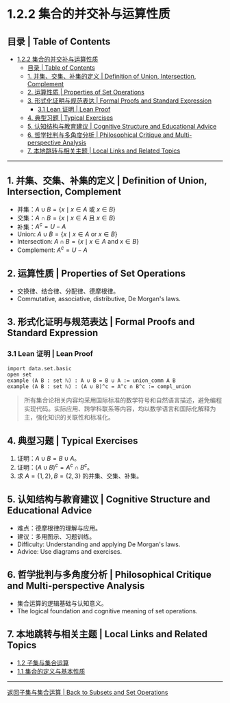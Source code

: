 # 1.2.2 集合的并交补与运算性质

## 目录 | Table of Contents

- [1.2.2 集合的并交补与运算性质](#122-集合的并交补与运算性质)
  - [目录 | Table of Contents](#目录--table-of-contents)
  - [1. 并集、交集、补集的定义 | Definition of Union, Intersection, Complement](#1-并集交集补集的定义--definition-of-union-intersection-complement)
  - [2. 运算性质 | Properties of Set Operations](#2-运算性质--properties-of-set-operations)
  - [3. 形式化证明与规范表达 | Formal Proofs and Standard Expression](#3-形式化证明与规范表达--formal-proofs-and-standard-expression)
    - [3.1 Lean 证明 | Lean Proof](#31-lean-证明--lean-proof)
  - [4. 典型习题 | Typical Exercises](#4-典型习题--typical-exercises)
  - [5. 认知结构与教育建议 | Cognitive Structure and Educational Advice](#5-认知结构与教育建议--cognitive-structure-and-educational-advice)
  - [6. 哲学批判与多角度分析 | Philosophical Critique and Multi-perspective Analysis](#6-哲学批判与多角度分析--philosophical-critique-and-multi-perspective-analysis)
  - [7. 本地跳转与相关主题 | Local Links and Related Topics](#7-本地跳转与相关主题--local-links-and-related-topics)

---

## 1. 并集、交集、补集的定义 | Definition of Union, Intersection, Complement

- 并集：$A \cup B = \{x \mid x \in A \text{ 或 } x \in B\}$
- 交集：$A \cap B = \{x \mid x \in A \text{ 且 } x \in B\}$
- 补集：$A^c = U - A$
- Union: $A \cup B = \{x \mid x \in A \text{ or } x \in B\}$
- Intersection: $A \cap B = \{x \mid x \in A \text{ and } x \in B\}$
- Complement: $A^c = U - A$

## 2. 运算性质 | Properties of Set Operations

- 交换律、结合律、分配律、德摩根律。
- Commutative, associative, distributive, De Morgan's laws.

## 3. 形式化证明与规范表达 | Formal Proofs and Standard Expression

### 3.1 Lean 证明 | Lean Proof

```lean
import data.set.basic
open set
example (A B : set ℕ) : A ∪ B = B ∪ A := union_comm A B
example (A B : set ℕ) : (A ∪ B)^c = A^c ∩ B^c := compl_union
```

> 所有集合论相关内容均采用国际标准的数学符号和自然语言描述，避免编程实现代码。实际应用、跨学科联系等内容，均以数学语言和国际化解释为主，强化知识的关联性和标准化。

## 4. 典型习题 | Typical Exercises

1. 证明：$A \cup B = B \cup A$。
2. 证明：$(A \cup B)^c = A^c \cap B^c$。
3. 求 $A = \{1,2\}, B = \{2,3\}$ 的并集、交集、补集。

## 5. 认知结构与教育建议 | Cognitive Structure and Educational Advice

- 难点：德摩根律的理解与应用。
- 建议：多用图示、习题训练。
- Difficulty: Understanding and applying De Morgan's laws.
- Advice: Use diagrams and exercises.

## 6. 哲学批判与多角度分析 | Philosophical Critique and Multi-perspective Analysis

- 集合运算的逻辑基础与认知意义。
- The logical foundation and cognitive meaning of set operations.

## 7. 本地跳转与相关主题 | Local Links and Related Topics

- [1.2 子集与集合运算](../1.2-子集与集合运算.md)
- [1.1 集合的定义与基本性质](../1.1-集合的定义与基本性质.md)

---

[返回子集与集合运算 | Back to Subsets and Set Operations](../1.2-子集与集合运算.md)

